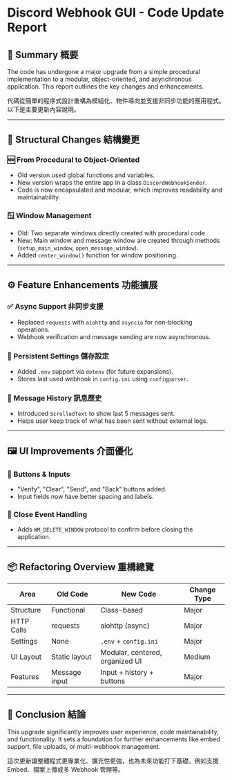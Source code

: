 # Discord Webhook GUI - Code Update Report

## 🧾 Summary 概要

The code has undergone a major upgrade from a simple procedural implementation to a modular, object-oriented, and asynchronous application. This report outlines the key changes and enhancements.

代碼從簡單的程序式設計重構為模組化、物件導向並支援非同步功能的應用程式。以下是主要更新內容說明。

---

## 🧱 Structural Changes 結構變更

### 🆕 From Procedural to Object-Oriented

* Old version used global functions and variables.
* New version wraps the entire app in a class `DiscordWebhookSender`.
* Code is now encapsulated and modular, which improves readability and maintainability.

### 🪟 Window Management

* Old: Two separate windows directly created with procedural code.
* New: Main window and message window are created through methods (`setup_main_window`, `open_message_window`).
* Added `center_window()` function for window positioning.

---

## ⚙️ Feature Enhancements 功能擴展

### ✅ Async Support 非同步支援

* Replaced `requests` with `aiohttp` and `asyncio` for non-blocking operations.
* Webhook verification and message sending are now asynchronous.

### 💾 Persistent Settings 儲存設定

* Added `.env` support via `dotenv` (for future expansions).
* Stores last used webhook in `config.ini` using `configparser`.

### 🧠 Message History 訊息歷史

* Introduced `ScrolledText` to show last 5 messages sent.
* Helps user keep track of what has been sent without external logs.

---

## 🖼️ UI Improvements 介面優化

### 🔘 Buttons & Inputs

* "Verify", "Clear", "Send", and "Back" buttons added.
* Input fields now have better spacing and labels.

### 🚪 Close Event Handling

* Adds `WM_DELETE_WINDOW` protocol to confirm before closing the application.

---

## 📦 Refactoring Overview 重構總覽

| Area       | Old Code      | New Code                        | Change Type |
| ---------- | ------------- | ------------------------------- | ----------- |
| Structure  | Functional    | Class-based                     | Major       |
| HTTP Calls | requests      | aiohttp (async)                 | Major       |
| Settings   | None          | `.env` + `config.ini`           | Major       |
| UI Layout  | Static layout | Modular, centered, organized UI | Medium      |
| Features   | Message input | Input + history + buttons       | Major       |

---

## 📌 Conclusion 結論

This upgrade significantly improves user experience, code maintainability, and functionality. It sets a foundation for further enhancements like embed support, file uploads, or multi-webhook management.

這次更新讓整體程式更專業化、擴充性更強，也為未來功能打下基礎，例如支援 Embed、檔案上傳或多 Webhook 管理等。
